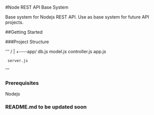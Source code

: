 #Node REST API Base System

Base system for Nodejs REST API. Use as base system for future API projects. 

##Getting Started

###Project Structure

'''
/
|
+----app/
        db.js
        model.js
        controller.js
        app.js

     server.js

'''

### Prerequisites

Nodejs


### README.md to be updated soon